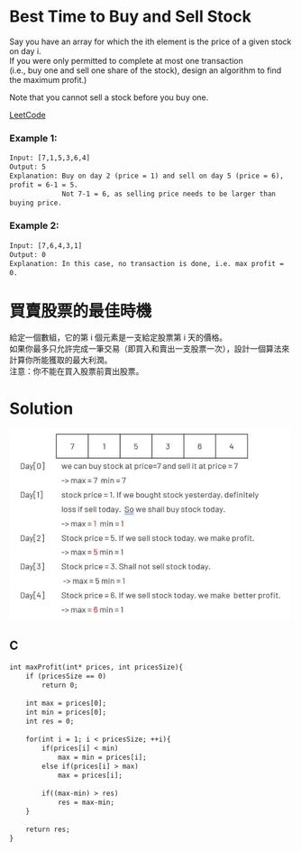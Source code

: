 # Best Time to Buy and Sell Stock
Say you have an array for which the ith element is the price of a given stock on day i.  
If you were only permitted to complete at most one transaction  
(i.e., buy one and sell one share of the stock), design an algorithm to find the maximum profit.) 

Note that you cannot sell a stock before you buy one.

[LeetCode](https://leetcode.com/problems/best-time-to-buy-and-sell-stock/)  

### Example 1:
```
Input: [7,1,5,3,6,4]
Output: 5
Explanation: Buy on day 2 (price = 1) and sell on day 5 (price = 6), profit = 6-1 = 5.
             Not 7-1 = 6, as selling price needs to be larger than buying price.
```
### Example 2:
```
Input: [7,6,4,3,1]
Output: 0
Explanation: In this case, no transaction is done, i.e. max profit = 0.
```
# 買賣股票的最佳時機
給定一個數組，它的第 i 個元素是一支給定股票第 i 天的價格。  
如果你最多只允許完成一筆交易（即買入和賣出一支股票一次），設計一個算法來計算你所能獲取的最大利潤。  
注意：你不能在買入股票前賣出股票。

# Solution
<img src="img/121.JPG" width = "500"/>  

## C

```
int maxProfit(int* prices, int pricesSize){
    if (pricesSize == 0)
        return 0;

    int max = prices[0];
    int min = prices[0];
    int res = 0;

    for(int i = 1; i < pricesSize; ++i){
        if(prices[i] < min)
            max = min = prices[i];
        else if(prices[i] > max)
            max = prices[i];
            
        if((max-min) > res)
            res = max-min;        
    }

    return res;
}
```


